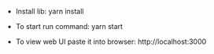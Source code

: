 <!-- @format -->

- Install lib:
  yarn install

- To start run command:
  yarn start

- To view web UI paste it into browser:
  http://localhost:3000
